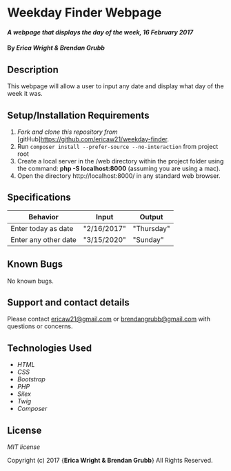# Weekday Finder Webpage

#### _A webpage that displays the day of the week, 16 February 2017_

#### By _**Erica Wright & Brendan Grubb**_

## Description

This webpage will allow a user to input any date and display what day of the week it was.

## Setup/Installation Requirements

1. _Fork and clone this repository from_ [gitHub]https://github.com/ericaw21/weekday-finder.
2. Run `composer install --prefer-source --no-interaction` from project root
3. Create a local server in the /web directory within the project folder using the command: __php -S localhost:8000__ (assuming you are using a mac).
4. Open the directory http://localhost:8000/ in any standard web browser.

## Specifications

|Behavior|Input|Output|
|--------|-----|------|
| Enter today as date | "2/16/2017" | "Thursday" |
| Enter any other date | "3/15/2020" | "Sunday" |

## Known Bugs

No known bugs.

## Support and contact details

Please contact ericaw21@gmail.com or brendangrubb@gmail.com with questions or concerns.

## Technologies Used

* _HTML_
* _CSS_
* _Bootstrap_
* _PHP_
* _Silex_
* _Twig_
* _Composer_

## License

*MIT license*

Copyright (c) 2017 {**Erica Wright & Brendan Grubb**} All Rights Reserved.
